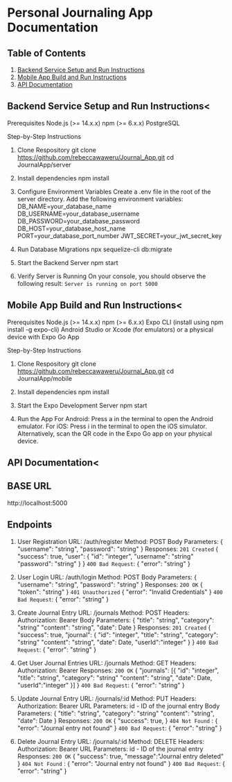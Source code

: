 # Personal Journaling App Documentation

## Table of Contents
1. [Backend Service Setup and Run Instructions](#backend-service-setup-and-run-instructions)
2. [Mobile App Build and Run Instructions](#mobile-app-build-and-run-instructions)
3. [API Documentation](#api-documentation)


## Backend Service Setup and Run Instructions<
Prerequisites
Node.js (>= 14.x.x)
npm (>= 6.x.x)
PostgreSQL

Step-by-Step Instructions
1. Clone Respository
git clone https://github.com/rebeccawaweru/Journal_App.git
cd JournalApp/server

2. Install dependencies
npm install

3. Configure Environment Variables
Create a .env file in the root of the server directory.
Add the following environment variables:
DB_NAME=your_database_name
DB_USERNAME=your_database_username
DB_PASSWORD=your_database_password
DB_HOST=your_database_host_name
PORT=your_database_port_number
JWT_SECRET=your_jwt_secret_key

4. Run Database Migrations
npx sequelize-cli db:migrate

5. Start the Backend Server
npm start

6. Verify Server is Running
On your console, you should observe the following result:
`Server is running on port 5000`


## Mobile App Build and Run Instructions<
Prerequisites
Node.js (>= 14.x.x)
npm (>= 6.x.x)
Expo CLI (install using npm install -g expo-cli)
Android Studio or Xcode (for emulators) or a physical device with Expo Go App

Step-by-Step Instructions
1. Clone Respository
git clone https://github.com/rebeccawaweru/Journal_App.git
cd JournalApp/mobile

2. Install dependencies
npm install

3. Start the Expo Development Server
npm start

4. Run the App
For Android: Press a in the terminal to open the Android emulator.
For iOS: Press i in the terminal to open the iOS simulator.
Alternatively, scan the QR code in the Expo Go app on your physical device.


## API Documentation<
## BASE URL
http://localhost:5000

## Endpoints
1. User Registration
URL: /auth/register
Method: POST
Body Parameters:
{
  "username": "string",
  "password": "string"
}
Responses:
`201 Created`
{
  "success": true,
  "user": {
    "id": "integer",
    "username": "string"
    "password": "string"
  }
}
`400 Bad Request`:
{
  "error": "string"
}


2. User Login
URL: /auth/login
Method: POST
Body Parameters:
{
  "username": "string",
  "password": "string"
}
Responses:
`200 OK`
{
  "token": "string"
}
`401 Unauthorized`
{
  "error": "Invalid Credentials"
}
`400 Bad Request`:
{
  "error": "string"
}

3. Create Journal Entry
URL: /journals
Method: POST
Headers: Authorization: Bearer <token>
Body Parameters:
{
  "title": "string",
  "category": "string"
  "content": "string",
  "date": Date
}
Responses:
`201 Created`
{
  "success": true,
  "journal": {
  "id": "integer",
  "title": "string",
  "category": "string"
  "content": "string",
  "date": Date,
  "userId":"integer"
  }
}
`400 Bad Request`:
{
  "error": "string"
}

4. Get User Journal Entries
URL: /journals
Method: GET
Headers: Authorization: Bearer <token>
Responses:
`200 OK`
{
  "journals": [{
  "id": "integer",
  "title": "string",
  "category": "string"
  "content": "string",
  "date": Date,
  "userId":"integer"
  }]
}
`400 Bad Request`:
{
  "error": "string"
}

5. Update Journal Entry
URL: /journals/:id
Method: PUT
Headers: Authorization: Bearer <token>
URL Parameters: id - ID of the journal entry
Body Parameters:
{
  "title": "string",
  "category": "string"
  "content": "string",
  "date": Date
}
Responses:
`200 OK`
{
  "success": true,
}
`404 Not Found` : {
    "error": "Journal entry not found"
}
`400 Bad Request`:
{
  "error": "string"
}

5. Delete Journal Entry
URL: /journals/:id
Method: DELETE
Headers: Authorization: Bearer <token>
URL Parameters: id - ID of the journal entry
Responses:
`200 OK`
{
  "success": true,
  "message":"Journal entry deleted"
}
`404 Not Found` : {
    "error": "Journal entry not found"
}
`400 Bad Request`:
{
  "error": "string"
}







